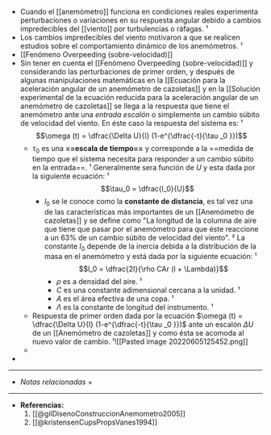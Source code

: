 + Cuando el [[anemómetro]] funciona en condiciones reales experimenta perturbaciones o variaciones en su respuesta angular debido a cambios impredecibles del [[viento]] por turbulencias o ráfagas. ¹
+ Los cambios impredecibles del viento motivaron a que se realicen estudios sobre el comportamiento dinámico de los anemómetros. ¹
+ [[Fenómeno Overpeeding (sobre-velocidad)]]
+ Sin tener en cuenta el [[Fenómeno Overpeeding (sobre-velocidad)]] y considerando las perturbaciones de primer orden, y después de algunas manipulaciones matemáticas en la [[Ecuación para la aceleración angular de un anemómetro de cazoletas]] y en la [[Solución experimental de la ecuación reducida para la aceleración angular de un anemómetro de cazoletas]] se llega a la respuesta que tiene el anemómetro ante una *entrada escalón* o simplemente un cambio súbito de velocidad del viento. En éste caso la respuesta del sistema es: ¹$$\omega (t) = \dfrac{\Delta U}{l} (1-e^{\dfrac{-t}{\tau _0 }})$$
	+ $\tau_0$ es una **==escala de tiempo==** y corresponde a la ==medida de tiempo que el sistema necesita para responder a un cambio súbito en la entrada==. ¹ Generalmente sera función de $U$ y esta dada por la siguiente ecuación: ¹ $$\tau_0 = \dfrac{l_0}{U}$$
		+ $l_0$ se le conoce como la **constante de distancia**, es tal vez una de las características más importantes de un [[Anemómetro de cazoletas]] y se define como "La longitud de la columna de aire que tiene que pasar por el anemómetro para que éste reaccione a un 63% de un cambio súbito de velocidad del viento". ² La constante $l_0$ depende de la inercia debida a la distribución de la masa en el anemómetro y está dada por la siguiente ecuación: ¹ $$l_0 = \dfrac{2I}{\rho CAr (l + \Lambda)}$$
			+ $\rho$ es a densidad del aire. ¹
			+ $C$ es una constante adimensional cercana a la unidad. ¹
			+ $A$ es el área efectiva de una copa. ¹
			+ $\Lambda$ es la constante de longitud del instrumento. ¹ 
	+  Respuesta de primer orden dada por la ecuación $\omega (t) = \dfrac{\Delta U}{l} (1-e^{\dfrac{-t}{\tau _0 }})$ ante un escalón $\Delta U$ de un [[Anemómetro de cazoletas]] y como ésta se acomoda al nuevo valor de cambio. ¹![[Pasted image 20220605125452.png]]
	+ 
+ 

---
+ *Notas relacionadas*
	+ 

---
+ **Referencias:**
	1.  [[@gilDisenoConstruccionAnemometro2005]]
	2. [[@kristensenCupsPropsVanes1994]]